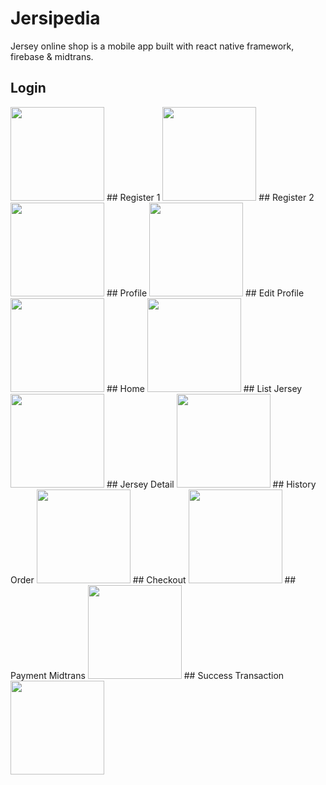 # Jersipedia
  Jersey online shop is a mobile app built with react native framework, firebase & midtrans.
  
  ## Login
  <img src="https://user-images.githubusercontent.com/66887616/188677294-7487dcd7-66ba-4232-879d-910eb1f63739.png" width="150">
  ## Register 1
  <img src="https://user-images.githubusercontent.com/66887616/188678895-02c12cb4-a93f-499d-bc77-0bf7ffc4656e.png" width="150">
  ## Register 2
  <img src="https://user-images.githubusercontent.com/66887616/188679028-12004f8f-4683-4779-9980-7ad926639bdf.png" width="150">
  ## Profile
  <img src="https://user-images.githubusercontent.com/66887616/188914967-40d7597a-1854-446c-9456-60456c6ff66f.jpeg" width="150">
  ## Edit Profile
  <img src="https://user-images.githubusercontent.com/66887616/188679184-eaf12287-6c0c-4ff4-a985-95bf5c488378.png" width="150">
  ## Home
  <img src="https://user-images.githubusercontent.com/66887616/188921486-70beb631-f596-4599-baac-ccfc2c7f883b.png" width="150">
  ## List Jersey
  <img src="https://user-images.githubusercontent.com/66887616/188679376-a7e18ccf-dd0a-4932-9104-591072e6ed13.png" width="150">
  ## Jersey Detail
  <img src="https://user-images.githubusercontent.com/66887616/188679612-f6f9c966-7831-4547-a357-b7d26e378b49.png" width="150">
  ## History Order
  <img src="https://user-images.githubusercontent.com/66887616/188679825-7dbfa58e-4904-48f6-9b6e-a11f48d57029.png" width="150">
  ## Checkout
  <img src="https://user-images.githubusercontent.com/66887616/188679997-f4905ac3-0882-45c9-b56a-5b84ba51ee6a.png" width="150">
  ## Payment Midtrans
  <img src="https://user-images.githubusercontent.com/66887616/188919517-be62e492-6580-4f34-9052-9bf333650b36.jpeg" width="150">
  ## Success Transaction
  <img src="https://user-images.githubusercontent.com/66887616/188919548-ba077cb5-8ba4-469a-8329-073fa9e8b28c.jpeg" width="150">
  
